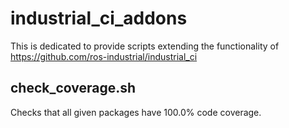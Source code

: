 # industrial_ci_addons
This is dedicated to provide scripts extending the functionality of https://github.com/ros-industrial/industrial_ci

## check_coverage.sh
Checks that all given packages have 100.0% code coverage.